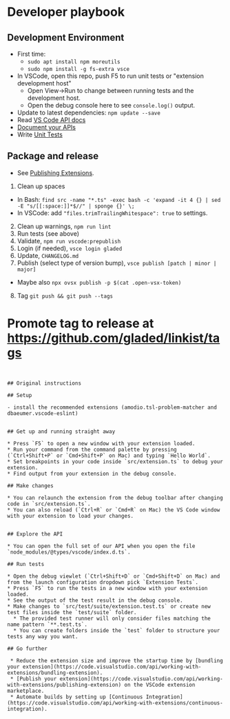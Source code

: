 # Developer playbook

## Development Environment

* First time:
  * `sudo apt install npm moreutils`
  * `sudo npm install -g fs-extra vsce`
* In VSCode, open this repo, push F5 to run unit tests or "extension development host"
  * Open View->Run to change between running tests and the development host.
  * Open the debug console here to see `console.log()` output.
* Update to latest dependencies: `npm update --save`
* Read [VS Code API docs](https://code.visualstudio.com/api/references/vscode-api)
* [Document your APIs](https://typedoc.org/guides/doccomments/)
* Write [Unit Tests](https://code.visualstudio.com/api/working-with-extensions/testing-extension)

## Package and release

* See [Publishing Extensions](https://code.visualstudio.com/api/working-with-extensions/publishing-extension).

1. Clean up spaces
  * In Bash: `find src -name "*.ts" -exec bash -c 'expand -it 4 {} | sed -E "s/[[:space:]]*$//" | sponge {}' \;`
  * In VSCode: add `"files.trimTrailingWhitespace": true` to settings.
2. Clean up warnings, `npm run lint`
3. Run tests (see above)
4. Validate, `npm run vscode:prepublish`
5. Login (if needed), `vsce login gladed`
6. Update, `CHANGELOG.md`
7. Publish (select type of version bump), `vsce publish [patch | minor | major]`
  * Maybe also `npx ovsx publish -p $(cat .open-vsx-token)`
8. Tag `git push && git push --tags`

# Promote tag to release at https://github.com/gladed/linkist/tags
```


## Original instructions

## Setup

- install the recommended extensions (amodio.tsl-problem-matcher and dbaeumer.vscode-eslint)


## Get up and running straight away

* Press `F5` to open a new window with your extension loaded.
* Run your command from the command palette by pressing (`Ctrl+Shift+P` or `Cmd+Shift+P` on Mac) and typing `Hello World`.
* Set breakpoints in your code inside `src/extension.ts` to debug your extension.
* Find output from your extension in the debug console.

## Make changes

* You can relaunch the extension from the debug toolbar after changing code in `src/extension.ts`.
* You can also reload (`Ctrl+R` or `Cmd+R` on Mac) the VS Code window with your extension to load your changes.


## Explore the API

* You can open the full set of our API when you open the file `node_modules/@types/vscode/index.d.ts`.

## Run tests

* Open the debug viewlet (`Ctrl+Shift+D` or `Cmd+Shift+D` on Mac) and from the launch configuration dropdown pick `Extension Tests`.
* Press `F5` to run the tests in a new window with your extension loaded.
* See the output of the test result in the debug console.
* Make changes to `src/test/suite/extension.test.ts` or create new test files inside the `test/suite` folder.
  * The provided test runner will only consider files matching the name pattern `**.test.ts`.
  * You can create folders inside the `test` folder to structure your tests any way you want.

## Go further

 * Reduce the extension size and improve the startup time by [bundling your extension](https://code.visualstudio.com/api/working-with-extensions/bundling-extension).
 * [Publish your extension](https://code.visualstudio.com/api/working-with-extensions/publishing-extension) on the VSCode extension marketplace.
 * Automate builds by setting up [Continuous Integration](https://code.visualstudio.com/api/working-with-extensions/continuous-integration).
